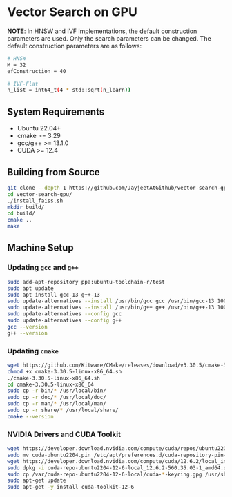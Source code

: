 # Vector Search on GPU

**NOTE**: In HNSW and IVF implementations, the default construction parameters are used. Only the search parameters can be changed. The default construction parameters are as follows:

```bash
# HNSW
M = 32
efConstruction = 40

# IVF-Flat
n_list = int64_t(4 * std::sqrt(n_learn))
```

## System Requirements

* Ubuntu 22.04+
* cmake >= 3.29
* gcc/g++ >= 13.1.0
* CUDA >= 12.4

## Building from Source

```bash
git clone --depth 1 https://github.com/JayjeetAtGithub/vector-search-gpu
cd vector-search-gpu/
./install_faiss.sh
mkdir build/
cd build/
cmake ..
make
```

## Machine Setup

### Updating `gcc` and `g++`

```bash
sudo add-apt-repository ppa:ubuntu-toolchain-r/test
sudo apt update
sudo apt install gcc-13 g++-13
sudo update-alternatives --install /usr/bin/gcc gcc /usr/bin/gcc-13 100
sudo update-alternatives --install /usr/bin/g++ g++ /usr/bin/g++-13 100
sudo update-alternatives --config gcc
sudo update-alternatives --config g++
gcc --version
g++ --version
```

### Updating `cmake`

```bash
wget https://github.com/Kitware/CMake/releases/download/v3.30.5/cmake-3.30.5-linux-x86_64.sh
chmod +x cmake-3.30.5-linux-x86_64.sh
./cmake-3.30.5-linux-x86_64.sh
cd cmake-3.30.5-linux-x86_64
sudo cp -r bin/* /usr/local/bin/
sudo cp -r doc/* /usr/local/doc/
sudo cp -r man/* /usr/local/man/
sudo cp -r share/* /usr/local/share/
cmake --version
```

### NVIDIA Drivers and CUDA Toolkit

```bash
wget https://developer.download.nvidia.com/compute/cuda/repos/ubuntu2204/x86_64/cuda-ubuntu2204.pin
sudo mv cuda-ubuntu2204.pin /etc/apt/preferences.d/cuda-repository-pin-600
wget https://developer.download.nvidia.com/compute/cuda/12.6.2/local_installers/cuda-repo-ubuntu2204-12-6-local_12.6.2-560.35.03-1_amd64.deb
sudo dpkg -i cuda-repo-ubuntu2204-12-6-local_12.6.2-560.35.03-1_amd64.deb
sudo cp /var/cuda-repo-ubuntu2204-12-6-local/cuda-*-keyring.gpg /usr/share/keyrings/
sudo apt-get update
sudo apt-get -y install cuda-toolkit-12-6
```
